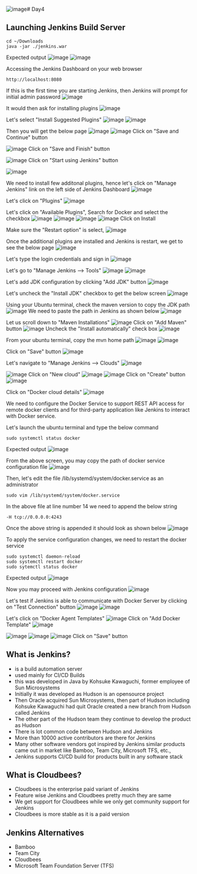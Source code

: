 ![image](https://github.com/tektutor/devops-nov-2023/assets/12674043/240c088d-9514-4889-a5cc-f013a3b70f90)# Day4

## Launching Jenkins Build Server
```
cd ~/Downloads
java -jar ./jenkins.war
```

Expected output
![image](https://github.com/tektutor/devops-nov-2023/assets/12674043/500c931e-bf3b-4311-9d7a-18d8216b11cf)
![image](https://github.com/tektutor/devops-nov-2023/assets/12674043/e14bd35d-e40b-43fb-9bcb-1d1982053976)

Accessing the Jenkins Dashboard on your web browser
```
http://localhost:8080
```

If this is the first time you are starting Jenkins, then Jenkins will prompt for initial admin password
![image](https://github.com/tektutor/devops-nov-2023/assets/12674043/95a67a4b-1117-4ebf-8968-e2671d366585)

It would then ask for installing plugins
![image](https://github.com/tektutor/devops-nov-2023/assets/12674043/08ef3275-fbb5-4ec3-8d2f-b338470d417a)

Let's select "Install Suggested Plugins"
![image](https://github.com/tektutor/devops-nov-2023/assets/12674043/1a036a2f-dd0f-4ad6-baa8-86f6f19a5ce2)
![image](https://github.com/tektutor/devops-nov-2023/assets/12674043/86fe2348-ddaa-4dca-99d7-2410769cee62)

Then you will get the below page
![image](https://github.com/tektutor/devops-nov-2023/assets/12674043/cc49b484-9cfd-4194-b73e-b5951286de2a)
![image](https://github.com/tektutor/devops-nov-2023/assets/12674043/b2c2b6be-6b31-4ec8-ab37-31530ea66fe0)
Click on "Save and Continue" button

![image](https://github.com/tektutor/devops-nov-2023/assets/12674043/94616707-e2f7-4431-b620-e5053e3254ea)
Click on "Save and Finish" button

![image](https://github.com/tektutor/devops-nov-2023/assets/12674043/d80ff254-846f-4755-b33f-8eb432d86265)
Click on "Start using Jenkins" button

![image](https://github.com/tektutor/devops-nov-2023/assets/12674043/2a03d47d-4218-4be5-b825-89dcf573388d)

We need to install few additonal plugins, hence let's click on "Manage Jenkins" link on the left side of Jenkins Dashboard 
![image](https://github.com/tektutor/devops-nov-2023/assets/12674043/0fad5cac-12b6-4234-8ecf-8bbe1e704e4c)

Let's click on "Plugins"
![image](https://github.com/tektutor/devops-nov-2023/assets/12674043/4d0e9eb1-fd0b-47cb-b22f-7110aa60575f)

Let's click on "Available Plugins", Search for Docker and select the checkbox
![image](https://github.com/tektutor/devops-nov-2023/assets/12674043/42802595-e509-407f-9422-e86270d18c50)
![image](https://github.com/tektutor/devops-nov-2023/assets/12674043/368a1f66-f1b8-4916-9812-9a5160d35304)
![image](https://github.com/tektutor/devops-nov-2023/assets/12674043/9813ce32-2092-4b9a-af96-07ec8347837d)
![image](https://github.com/tektutor/devops-nov-2023/assets/12674043/f91f6260-707f-4614-b8ee-89d847e3dcc1)
Click on Install

Make sure the "Restart option" is select, 
![image](https://github.com/tektutor/devops-nov-2023/assets/12674043/c893d1eb-fd9c-47c2-906a-a2a65df951de)

Once the additional plugins are installed and Jenkins is restart, we get to see the below page
![image](https://github.com/tektutor/devops-nov-2023/assets/12674043/2c2e4c13-f36a-4cf9-9842-b3ec1489ee01)

Let's type the login credentials and sign in
![image](https://github.com/tektutor/devops-nov-2023/assets/12674043/a30628bf-f3b6-48f1-8c89-4ceaba9d15d3)

Let's go to "Manage Jenkins --> Tools"
![image](https://github.com/tektutor/devops-nov-2023/assets/12674043/98c12914-c017-42b1-bf97-3c0635265eba)
![image](https://github.com/tektutor/devops-nov-2023/assets/12674043/be371467-e59b-445d-a4d7-ed2335d2bebd)

Let's add JDK configuration by clicking "Add JDK" button
![image](https://github.com/tektutor/devops-nov-2023/assets/12674043/b68b9e2f-632d-4fc5-a7f6-599083c1faa2)

Let's uncheck the "Install JDK" checkbox to get the below screen
![image](https://github.com/tektutor/devops-nov-2023/assets/12674043/eb9fe8ff-41d9-4ca6-a9a0-aeab88a9891f)

Using your Ubuntu terminal, check the maven version to copy the JDK path
![image](https://github.com/tektutor/devops-nov-2023/assets/12674043/7f61567d-5ffe-498f-8da5-ee2e83797150)
We need to paste the path in Jenkins as shown below
![image](https://github.com/tektutor/devops-nov-2023/assets/12674043/5281167d-ea06-4a2c-b922-565438ff32c7)

Let us scroll down to "Maven Installations"
![image](https://github.com/tektutor/devops-nov-2023/assets/12674043/7444d0bd-14b9-4250-9456-16431de7525b)
Click on "Add Maven" button
![image](https://github.com/tektutor/devops-nov-2023/assets/12674043/916ea8ac-18e3-466c-a0a0-0a8cf4c0a2e0)
Uncheck the "Install automatically" check box
![image](https://github.com/tektutor/devops-nov-2023/assets/12674043/c20a26bf-dc02-4c76-b9f0-a43e9f8a28a9)

From your ubuntu terminal, copy the mvn home path
![image](https://github.com/tektutor/devops-nov-2023/assets/12674043/78082eb2-aed7-4b01-afbf-56d71d11a755)
![image](https://github.com/tektutor/devops-nov-2023/assets/12674043/5c05bd2a-98e4-4562-99da-7e44fe0d98af)

Click on "Save" button
![image](https://github.com/tektutor/devops-nov-2023/assets/12674043/44203be9-50cd-43c2-8afa-35f657bcd038)

Let's navigate to "Manage Jenkins --> Clouds"
![image](https://github.com/tektutor/devops-nov-2023/assets/12674043/2857782b-fcd3-47e8-945a-0cbc9a10f378)

![image](https://github.com/tektutor/devops-nov-2023/assets/12674043/2c450939-4174-406c-be3d-aa09d916c285)
Click on "New cloud"
![image](https://github.com/tektutor/devops-nov-2023/assets/12674043/9480899e-69e4-4fde-814b-678b68ff75fb)
![image](https://github.com/tektutor/devops-nov-2023/assets/12674043/2cc19341-116c-41af-bd74-dbe3964d5cda)
Click on "Create" button
![image](https://github.com/tektutor/devops-nov-2023/assets/12674043/b3886349-929b-4a14-9d93-db905f66dfc3)

Click on "Docker cloud details"
![image](https://github.com/tektutor/devops-nov-2023/assets/12674043/18e58194-8a83-4758-93a9-6bd8d93099d9)

We need to configure the Docker Service to support REST API access for remote docker clients and for third-party application like Jenkins to interact with Docker service.

Let's launch the ubuntu terminal and type the below command
```
sudo systemctl status docker
```
Expected output
![image](https://github.com/tektutor/devops-nov-2023/assets/12674043/734f1981-0b84-4788-a050-29bf8f38ab99)

From the above screen, you may copy the path of docker service configuration file
![image](https://github.com/tektutor/devops-nov-2023/assets/12674043/eb0fc832-5e90-480f-95b1-b82900831bf5)

Then, let's edit the file /lib/systemd/system/docker.service as an administrator
```
sudo vim /lib/systemd/system/docker.service
```
In the above file at line number 14 we need to append the below string
```
-H tcp://0.0.0.0:4243
```
Once the above string is appended it should look as shown below
![image](https://github.com/tektutor/devops-nov-2023/assets/12674043/e0e406da-8636-423f-bf39-d5be6034c0b5)

To apply the service configuration changes, we need to restart the docker service 
```
sudo systemctl daemon-reload
sudo systemctl restart docker
sudo sytemctl status docker
```
Expected output
![image](https://github.com/tektutor/devops-nov-2023/assets/12674043/27fa0696-d1d8-4b3e-8ee5-60e8675867d5)

Now you may proceed with Jenkins configuration
![image](https://github.com/tektutor/devops-nov-2023/assets/12674043/2bc64d11-899a-4cd4-83ee-5e790ed4ba77)

Let's test if Jenkins is able to communicate with Docker Server by clicking on "Test Connection" button
![image](https://github.com/tektutor/devops-nov-2023/assets/12674043/dfbb9d70-9f78-4575-bd1b-c2f04edd564e)
![image](https://github.com/tektutor/devops-nov-2023/assets/12674043/8ecee7fa-bc36-4e08-be3b-a80bee973fee)

Let's click on "Docker Agent Templates"
![image](https://github.com/tektutor/devops-nov-2023/assets/12674043/85037954-d1b6-4390-9dfa-b26f766d0a3b)
Click on "Add Docker Template"
![image](https://github.com/tektutor/devops-nov-2023/assets/12674043/e013bc89-e6c4-45e2-bbe8-190e8735061d)

![image](https://github.com/tektutor/devops-nov-2023/assets/12674043/f33f37cf-0506-40fe-ac15-448618f55ac1)
![image](https://github.com/tektutor/devops-nov-2023/assets/12674043/7bab6d71-76b8-4207-91e5-44ae4f26e6af)
![image](https://github.com/tektutor/devops-nov-2023/assets/12674043/d865166d-c504-4a05-afb7-24a15bb625b2)
Click on "Save" button

## What is Jenkins?
- is a build automation server
- used mainly for CI/CD Builds
- this was developed in Java by Kohsuke Kawaguchi, former employee of Sun Microsystems
- Initially it was developed as Hudson is an opensource project
- Then Oracle acquired Sun Microsystems, then part of Hudson including Kohsuke Kawaguchi had quit Oracle
  created a new branch from Hudson called Jenkins
- The other part of the Hudson team they continue to develop the product as Hudson
- There is lot common code between Hudson and Jenkins
- More than 10000 active contributors are there for Jenkins
- Many other software vendors got inspired by Jenkins similar products came out in market like Bamboo, Team City, Microsoft TFS, etc.,
- Jenkins supports CI/CD build for products built in any software stack
  
## What is Cloudbees?
- Cloudbees is the enterprise paid variant of Jenkins
- Feature wise Jenkins and Cloudbees pretty much they are same
- We get support for Cloudbees while we only get community support for Jenkins
- Cloudbees is more stable as it is a paid version
  
## Jenkins Alternatives
- Bamboo
- Team City
- Cloudbees
- Microsoft Team Foundation Server (TFS)

